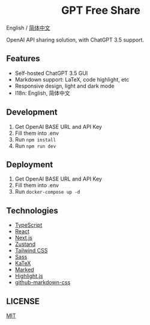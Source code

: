 <h1 align="center">GPT Free Share</h1>

English / [简体中文](./README_CN.md)

OpenAI API sharing solution, with ChatGPT 3.5 support.

## Features

- Self-hosted ChatGPT 3.5 GUI
- Markdown support: LaTeX, code highlight, etc
- Responsive design, light and dark mode
- I18n: English, 简体中文

## Development

1. Get OpenAI BASE URL and API Key
2. Fill them into .env
3. Run `npm install`
4. Run `npm run dev`

## Deployment

1. Get OpenAI BASE URL and API Key
2. Fill them into .env
3. Run `docker-compose up -d`

## Technologies

- [TypeScript](https://www.typescriptlang.org/)
- [React](https://react.dev/)
- [Next.js](https://nextjs.org/)
- [Zustand](https://github.com/pmndrs/zustand)
- [Tailwind CSS](https://tailwindcss.com/)
- [Sass](https://sass-lang.com/)
- [KaTeX](https://katex.org/)
- [Marked](https://marked.js.org/)
- [Highlight.js](https://highlightjs.org/)
- [github-markdown-css](https://github.com/sindresorhus/github-markdown-css)

## LICENSE

[MIT](https://opensource.org/license/mit/)
